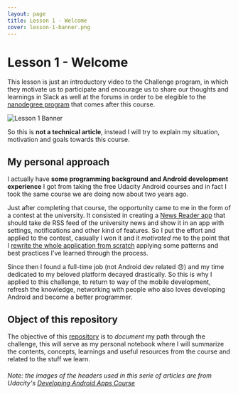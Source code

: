 ```yaml
---
layout: page
title: Lesson 1 - Welcome
cover: lesson-1-banner.png
---
```


# Lesson 1 - Welcome

This lesson is just an introductory video to the Challenge program, in which they motivate us to participate and encourage us to share our thoughts and learnings in Slack as well at the forums in order to be elegible to the [nanodegree program](https://www.udacity.com/course/android-developer-nanodegree-by-google--nd801) that comes after this course. 

![Lesson 1 Banner](https://github.com/fjoglar/android-dev-challenge/blob/master/assets/lesson-1-banner.png)

So this is **not a technical article**, instead I will try to explain my situation, motivation and goals towards this course.


## My personal approach

I actually have **some programming background and Android development experience** I got from taking the free Udacity Android courses and in fact I took the same course we are doing now about two years ago.

Just after completing that course, the opportunity came to me in the form of a contest at the university. It consisted in creating a [News Reader app](https://github.com/fjoglar/ETSIT-Noticias) that should take de RSS feed of the university news and show it in an app with settings, notifications and other kind of features. So I put the effort and applied to the contest, casually I won it and it *motivated* me to the point that I [rewrite the whole application from scratch](https://github.com/fjoglar/ETSIT-News) applying some patterns and best practices I've learned through the process.

Since then I found a full-time job (not Android dev related :disappointed:) and my time dedicated to my beloved platform decayed drastically. So this is why I applied to this challenge, to return to way of the mobile development, refresh the knowledge, networking with people who also loves developing Android and become a better programmer.


## Object of this repository

The objective of this [repository](https://github.com/fjoglar/android-dev-challenge) is to *document* my path through the challenge, this will serve as my personal notebook where I will summarize the contents, concepts, learnings and useful resources from the course and related to the stuff we learn.

###### Note: the images of the headers used in this serie of articles are from Udacity's [Developing Android Apps Course](https://www.udacity.com/course/new-android-fundamentals--ud851)
